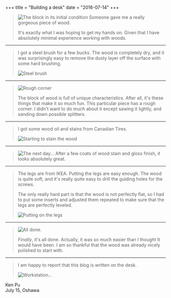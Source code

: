 +++
title = "Building a desk"
date = "2016-07-14"
+++

> ![The block in its initial condition](wood-0.jpg)
> Someone gave me a really gorgeous piece of wood.
>
> It's exactly what I was hoping to get my hands on.  Given that I have
> absolutely minimal experience working with woods.

---

> I got a steel brush for a few bucks.
> The wood is completely dry, and it was surprisingly easy to remove the dusty
> layer off the surface with some hard brushing.
>
> ![Steel brush](wood-1-brush.jpg)

---

> ![Rough corner](wood-2-corner.jpg)
>
> The block of wood is full of unique characteristics.  After all, it's these
> things that make it so much fun.
> This particular piece has a rough corner.  I didn't want to do much about it
> except sawing it lightly, and sanding down possible splitters.

---

> I got some wood oil and stains from Canadian Tires.
>
> ![Starting to stain the wood](wood-3-stain.jpg)

---

> ![The next day...](wood-4-stained.jpg)
> After a few coats of wood stain and gloss finish, it looks absolutely great.

---

> The legs are from IKEA.  Putting the legs are easy enough.  The wood is quite
> soft, and it's really quite easy to drill the guiding holes for the screws.
>
> The only really hard part is that the wood is not perfectly flat, so I had to
> put some inserts and adjusted them repeated to make sure that the legs are
> perfectly leveled.
>
> ![Putting on the legs](wood-5-legs.jpg)

---

> ![All done.](wood-6-finished.jpg)
>
> *Finally*, it's all done.  Actually, it was so much easier than I thought It
> would have been.  I am so thankful that the wood was already nicely polished
> to start with.

---

> I am happy to report that this blog is written on the desk.
>
> ![Workstation...](wood-7-workstation.jpg)


<div class="sign">Ken Pu <br> July 15, Oshawa</div>
